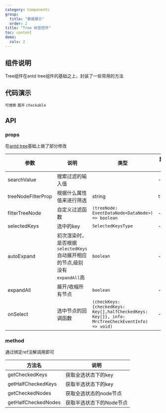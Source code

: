 ```yaml
---
category: Components
group:
  title: "数据展示"
  order: 2
title: "Tree 树型控件"
toc: content
demo:
  cols: 2
---
```



## 组件说明

Tree组件在antd tree组件的基础之上，封装了一些常用的方法


## 代码演示

<!-- prettier-ignore -->
<code src="./demo/search.tsx" description="只显示匹配的节点以及相关联的父子节点">可搜索</code>
<code src="./demo/expand.tsx" description="展开操作,支持一键展开所有">展开</code>
<code src="./demo/checkable.tsx" description="将select和check合并">checkable</code>


## API

### props
在[antd tree](https://ant-design.antgroup.com/components/tree-cn#tree-props)基础上做了部分修改
<!-- prettier-ignore -->
| 参数 | 说明 | 类型 | 默认值 | 版本 |
| --- | --- | --- | --- | --- |
| searchValue | 搜索过滤的输入值 |  | - |  |
| treeNodeFilterProp | 根据什么属性值来进行筛选 | string | `title` |  |
| filterTreeNode | 自定义过滤函数 | `(treeNode: EventDataNode<DataNode>) => boolean` | - |  |
| selectedKeys | 选中的key | `SelectedKeysType` | - |  |
| autoExpand | 初次渲染时，是否根据`selectedKeys`自动展开相应的节点,级别没有`expandAll`高 | `boolean` | - |  |
| expandAll | 展开/收缩所有节点 | `boolean` | - |  |
| onSelect | 选中节点的回调函数 | `(checkKeys: {checkedKeys: Key[],halfCheckedKeys: Key[]}, info: MrcTreeCheckEventInfo) => void)` | - |  |

### method

通过绑定ref注解调用即可

| 方法名 | 说明 | 
| ---   | --- | 
| getCheckedKeys | 获取全选状态下的key | 
| getHalfCheckedKeys | 获取半选状态下的key | 
| getCheckedNodes | 获取全选状态的node节点 | 
| getHalfCheckedNodes | 获取半选状态下的Node节点 | 